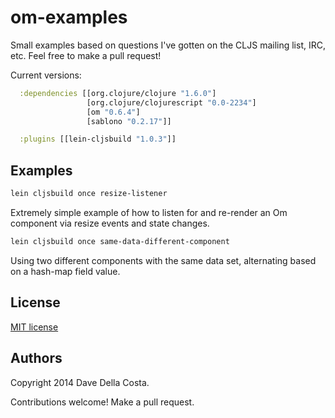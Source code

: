 # om-examples

Small examples based on questions I've gotten on the CLJS mailing list, IRC, etc.  Feel free to make a pull request!

Current versions:

```clojure
  :dependencies [[org.clojure/clojure "1.6.0"]
                 [org.clojure/clojurescript "0.0-2234"]
                 [om "0.6.4"]
                 [sablono "0.2.17"]]

  :plugins [[lein-cljsbuild "1.0.3"]]
```

## Examples

```bash
lein cljsbuild once resize-listener
```

Extremely simple example of how to listen for and re-render an Om component via resize events and state changes.

```bash
lein cljsbuild once same-data-different-component
```

Using two different components with the same data set, alternating based on a hash-map field value.


## License

[MIT license](http://opensource.org/licenses/MIT)


## Authors

Copyright 2014 Dave Della Costa.

Contributions welcome!  Make a pull request.
